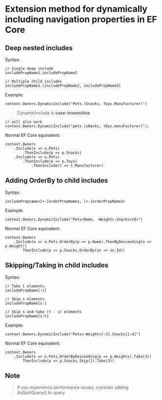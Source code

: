 # Extension method for dynamically including navigation properties in EF Core

## Deep nested includes

Syntax:

	// Single deep include
	includePropName1.includePropName2
	
	// Multiple child includes
	includePropName1.(includePropName2, includePropName3)

Example:

	context.Owners.DynamicInclude("Pets.(Snacks, Toys.Manufacturer)")
	
>DynamicInclude is **case-insensitive**

	// will also work
	context.Owners.DynamicInclude("pets.(sNacks, tOys.manuFacturer)");

Normal EF Core equivalent:

	context.Owners
		.Include(o => o.Pets)
			.ThenInclude(p => p.Snacks)
		.Include(o => o.Pets)
			.ThenInclude(p => p.Toys)
				.ThenInclude(t => t.Manufacturer)


## Adding OrderBy to child includes

Syntax:

	includePropname<[+-]orderPropName1, [+-]orderPropName2>
	
Example:

	context.Owners.DynamicInclude("Pets<Name, -Weight>.Snacks<Id>")

Normal EF Core equivalent:

	context.Owners
		.Include(o => o.Pets.OrderBy(p => p.Name).ThenByDescending(o => p.Weight))
			ThenInclude(p => p.Snacks.OrderBy(sn => sn.Id))

## Skipping/Taking in child includes

Syntax:

	// Take t elements
	includePropName[:t]
	
	// Skip s elements
	includePropName[s:]
	
	// Skip s and take (t - s) elements
	includePropName[s:t]

Example:

	context.Owners.DynamicInclude("Pets<-Weight>[:3].Snacks[1:4]")
	
Normal EF Core equivalent:

	context.Owners
		.Include(o => o.Pets.OrderByDescending(p => p.Weights).Take(3))
			ThenInclude(p => p.Snacks.Skip(1).Take(3))

## Note
>If you experience performance issues, consider adding AsSplitQuery() to query
